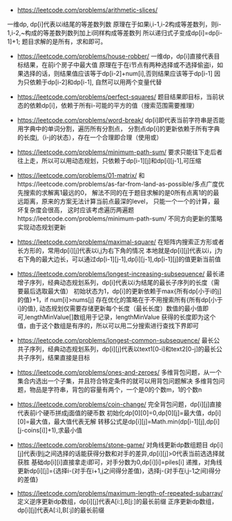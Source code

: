 * https://leetcode.com/problems/arithmetic-slices/

一维dp, dp[i]代表以i结尾的等差数列数
原理在于如果i,i-1,i-2构成等差数列，则i-1,i-2,~构成的等差数列数列加上i同样构成等差数列
所以递归式子变成dp[i]=dp[i-1]+1; 题目求解的是所有，求和即可。
* https://leetcode.com/problems/house-robber/ 
一维dp，dp[i]直接代表目标结果，在前i个房子中最大值
原理在于在i节点有两种选择或不选择偷盗i，如果选择的话，则结果值应该等于dp[i-2]+num[i],否则结果应该等于dp[i-1]
因为只依赖于dp[i-2]和dp[i-1], 自然可以用两个变量代替

* https://leetcode.com/problems/perfect-squares/
题目结果即目标，当前状态的依赖dp[i]，依赖于所有i-可能的平方的值（搜索范围需要推理）

* https://leetcode.com/problems/word-break/
dp[i]即代表当前字符串是否能用字典中的单词分割，遍历所有分割点，
分割点dp[i]的更新依赖于所有字典的长度j,（i-j的状态），存在一个合理即合理（使用或）

* https://leetcode.com/problems/minimum-path-sum/
要求只能往下走后者往上走，所以可以用动态规划，只依赖于dp[i-1][j]和dp[i][j-1],可压缩

* https://leetcode.com/problems/01-matrix/
和https://leetcode.com/problems/as-far-from-land-as-possible/多点广度优先搜索的求解离1最远的0，
解法不同的在于题目求解的是0所有点离1的的最远距离，原来的方案无法计算当前点最深的level，
只能一个一个的计算，最坏复杂度会很高，
这时应该考虑遍历两遍题https://leetcode.com/problems/minimum-path-sum/
不同方向更新的策略实现动态规划更新

* https://leetcode.com/problems/maximal-square/
在矩阵内搜索正方形或者长方形的，常用dp[i][j]代表以i,j为右下角的情况
本地就是dp[i][j]代表以i，j为右下角的最大边长，可以通过dp[i-1][j-1],dp[i][j-1],dp[i-1][j]的值更新当前值

* https://leetcode.com/problems/longest-increasing-subsequence/
最长递增子序列，经典动态规划系列，dp[i]代表以i为结尾的最长子序列的长度（需要最后选取最大值）
初始状态为1，dp[i]的更新依赖于max{所有dp[小于i的j]的值}+1，if num[i]>nums[j]
存在优化的策略在于不用搜索所有{所有dp[小于i]的值},
动态规划仅需要存储更新每个长度（最长长度）数值的最小值即可,lengthMinValue[]数组用于记录，lengthMinValue
获得的长度即为这个值，由于这个数组是有序的，所以可以用二分搜索进行查找下界即可

* https://leetcode.com/problems/longest-common-subsequence/
最长公共子序列，经典动态规划系列，dp[i][j]代表以text1[0-i]和text2[0-j]的最长公共子序列，结果直接是目标

* https://leetcode.com/problems/ones-and-zeroes/
多维背包问题，从一个集合内选出一个子集，并且符合特定条件的就可以用背包问题解决
多维背包问题，物品是字符串，背包的容量有两个，一个是0的个数m，1的个数n

* https://leetcode.com/problems/coin-change/
完全背包问题，dp[i][j]直接代表前i个硬币拼成j面值的硬币数
初始化dp[0][0]=0,dp[0][j]=最大值，dp[i][0]=最大值，最大值代表无解
转移公式是dp[i][j]=Math.min(dp[i-1][j],dp[i][j-coins[i]]+1),求最小值

* https://leetcode.com/problems/stone-game/
对角线更新dp数组题目
dp[i][j]代表i到j之间选择的话能获得分数和对手的差异,dp[i][j]>0代表当前选选择就获胜
基础dp[i][i]直接拿走i即可，对手分数为0,dp[i][i]=piles[i]
递推，对角线更新dp[i][j]={选择i-(对手在i+1,j之间得分差值)，选择j-(对手在i,j-1之间)得分的差值}

* https://leetcode.com/problems/maximum-length-of-repeated-subarray/
定义逆序更新dp数组，dp[i][j]代表A[i:],B[j:]的最长前缀
正序更新dp数组，dp[i][j]代表A[:i],B[:j]的最长前缀